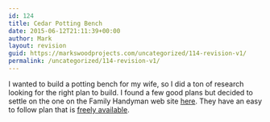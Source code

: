```yaml
---
id: 124
title: Cedar Potting Bench
date: 2015-06-12T21:11:39+00:00
author: Mark
layout: revision
guid: https://markswoodprojects.com/uncategorized/114-revision-v1/
permalink: /uncategorized/114-revision-v1/
---
```

I wanted to build a potting bench for my wife, so I did a ton of research looking for the right plan to build. I found a few good plans but decided to settle on the one on the Family Handyman web site [here](http://www.familyhandyman.com/garden/how-to-build-a-cedar-potting-bench/view-all). They have an easy to follow plan that is [freely available](http://hostedmedia.reimanpub.com/TFH/Attachments/FH00JAU_CEDARC_02.pdf).

&nbsp;

&nbsp;